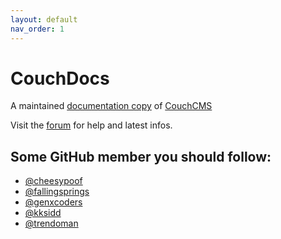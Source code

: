 ```yaml
---
layout: default
nav_order: 1
---
```


# CouchDocs
A maintained [documentation copy](https://github.com/CouchCMS/Documentation/) of [CouchCMS](https://github.com/CouchCMS/CouchCMS)

Visit the [forum](https://www.couchcms.com/forum/) for help and latest infos.

## Some GitHub member you should follow:
* [@cheesypoof](https://github.com/cheesypoof)
* [@fallingsprings](https://github.com/fallingsprings)
* [@genxcoders](https://github.com/genxcoders)
* [@kksidd](https://github.com/kksidd)
* [@trendoman](https://github.com/trendoman)

